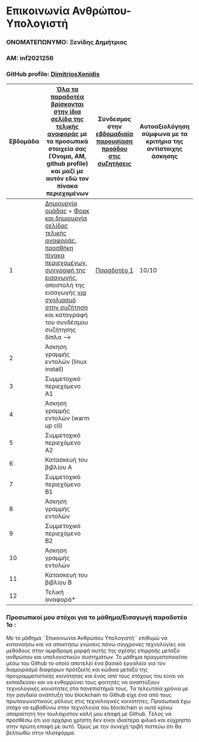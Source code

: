 # Επικοινωνία Ανθρώπου- Υπολογιστή  

### ΟΝΟΜΑΤΕΠΩΝΥΜΟ: Ξενίδης Δημήτριος
### ΑΜ: inf2021256
### GitHub profile: [DimitriosXenidis](https://github.com/DimitriosXenidis)

| Εβδομάδα | [Όλα τα παραδοτέα βρίσκονται στην ίδια σελίδα της τελικής αναφοράς](https://courses-ionio.github.io/help/deliverables/) με τα προσωπικά στοιχεία σας (Όνομα, ΑΜ, github profile) και μαζί με αυτόν εδώ τον πίνακα περιεχομένων | Σύνδεσμος στην [εβδομαδιαία παρουσίαση προόδου στις συζητήσεις](https://github.com/courses-ionio/help/discussions/categories/show-and-tell) | Αυτοαξιολόγηση σύμφωνα με τα κριτήρια της αντίστοιχης άσκησης |
| --- | --- | --- | --- |
| 1 |  [Δημιουργία ομάδας](https://github.com/courses-ionio/hci/discussions/1794) + [Φορκ και δημιουργία σελίδας τελικής αναφοράς](https://courses-ionio.github.io/help/guide/), [προσθήκη πίνακα περιεχομένων](https://raw.githubusercontent.com/courses-ionio/hci/master/README.md), [συγγραφή της εισαγωγής](https://courses-ionio.github.io/help/intro/), αποστολή της εισαγωγής [για σχολιασμό στην συζήτηση](https://github.com/courses-ionio/help/discussions/categories/show-and-tell) και καταγραφή του συνδέσμου συζήτησης δίπλα --> |[Παραδοτέο 1](https://github.com/courses-ionio/help/discussions/874) | 10/10 |
| 2 | Άσκηση γραμμής εντολών (linux install) | | |
| 3 | Συμμετοχικό περιεχόμενο A1 | | |
| 4 | Άσκηση γραμμής εντολών (warm up cli) | | |
| 5 | Συμμετοχικό περιεχόμενο A2 | | |
| 6 | Κατασκευή του βιβλίου Α | | |
| 7 | Συμμετοχικό περιεχόμενο B1 | | |
| 8 | Άσκηση γραμμής εντολών | | |
| 9 | Συμμετοχικό περιεχόμενο B2 | | |
| 10 | Άσκηση γραμμής εντολών | | |
| 11 | Κατασκευή του βιβλίου Β | | |
| 12 | Τελική αναφορά* | | |


### Προσωπικοί μου στόχοι για το μάθημα/Εισαγωγή παραδοτέο 1ο :
Mε το μάθημα ¨Επικοινωνία Ανθρώπου Υπολογιστή¨ επιθυμώ να κατανοήσω και να αποκτήσω γνώσεις πάνω σύγχρονες τεχνολογίες και μεθόδους στην αμφίδρομη μορφή αυτής της σχέσης επιρροής μεταξύ ανθρώπου και υπολογιστικών συστημάτων.
Το μάθημα πραγματοποιείται μέσω  του Github το οποίο αποτελεί ένα βασικό εργαλείο για τον διαμοιρασμό διαφόρων πρότζεκτς και κώδικα μεταξύ της προγραμματιστικής κοινότητας και ένας από τους στόχους του είναι να εκπαιδεύσει και να ενθαρρύνει τους φοιτητές να αναπτύξουν τεχνολογικές κοινότητες στα πανεπιστήμιά τους.
Τα τελευταία χρόνια με την ραγδαία ανάπτυξη του blockchain το Github είχε ένα από τους πρωταγωνιστικούς ρόλους στις τεχνολογικές κοινότητες. Προσωπικά έχω στόχο να εμβαθύνω στην τεχνολογία του blockchain γι αυτό κρίνω απαραίτητη την τουλάχιστον καλή μου επαφή με Github.
Tέλος να προσθέσω ότι για αρχάριο χρήστη δεν είναι ιδιαίτερα φιλικό και εύχρηστο στην πρώτη επαφή με αυτό. Όμως με την συνεχή τριβή πιστεύω ότι θα βελτιωθώ στην πλατφόρμα.
